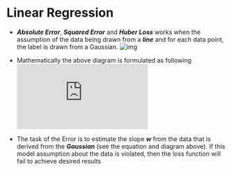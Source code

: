 # Linear Regression

 - ***Absolute Error***, ***Squared Error*** and ***Huber Loss***
works when the assumption of the data being drawn from a ***line*** and for each data point, the label is drawn from a Gaussian.
![img](https://github.com/fuzailpalnak/ML-Scratch/tree/master/regression/linear/images/error.png)

- Mathematically the above diagram is formulated as following![equation](http://www.sciweavers.org/tex2img.php?eq=y%20%3D%20%20w%5E%7BT%7D%20%2A%20x%20%2B%20%20%5Cepsilon_%7Bi%7D%20%5C%5C%0Awhere%3B%20%5Cepsilon_%7Bi%7D%20%3D%20%20N%280%2C%20%5Csigma%20%5E2%29%0A%0A&bc=White&fc=Black&im=jpg&fs=12&ff=arev&edit=0)
  
- The task of the Error is to estimate the slope ***w*** from the data that is derived from the ***Gaussian*** (see the equation and diagram above). 
If this model assumption about the data is violated, then the loss function will fail to achieve desired results
